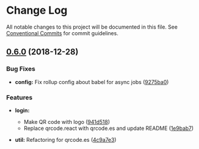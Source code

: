 # Change Log

All notable changes to this project will be documented in this file.
See [Conventional Commits](https://conventionalcommits.org) for commit guidelines.

## [0.6.0](https://github.com/hexoul/metasdk-react/compare/v0.6.0...v0.5.4) (2018-12-28)


### Bug Fixes

* **config:** Fix rollup config about babel for async jobs ([9275ba0](https://github.com/hexoul/metasdk-react/commit/9275ba0))


### Features

* **login:**
  * Make QR code with logo ([941d518](https://github.com/hexoul/metasdk-react/commit/941d518))
  * Replace qrcode.react with qrcode.es and update README ([1e9bab7](https://github.com/hexoul/metasdk-react/commit/1e9bab7))

* **util:** Refactoring for qrcode.es ([4c9a7e3](https://github.com/hexoul/metasdk-react/commit/4c9a7e3))
